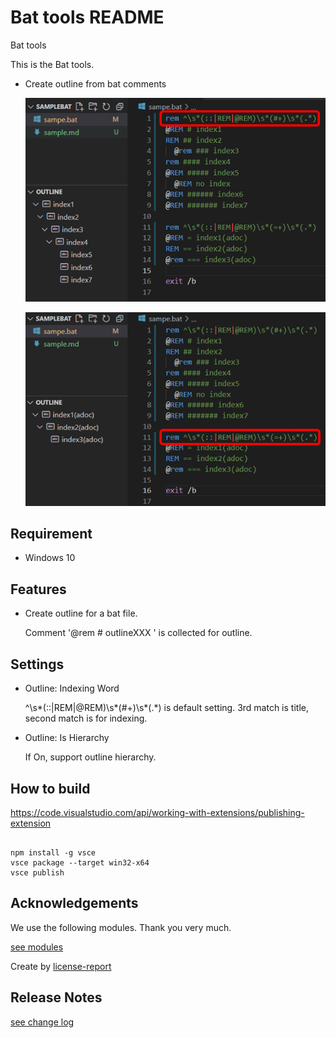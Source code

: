 
# Bat tools README

Bat tools

This is the Bat tools.

* Create outline from bat comments

    ![](images/main_window.png)

    ![](images/main_window2.png)

## Requirement


* Windows 10

## Features


* Create outline for a bat file.

    Comment '@rem # outlineXXX ' is collected for outline.

## Settings


* Outline: Indexing Word

    ^\s*(::|REM|@REM)\s*(#+)\s*(.*) is default setting.
    3rd match is title, second match is for indexing.

* Outline: Is Hierarchy

    If On,  support outline hierarchy.

## How to build


https://code.visualstudio.com/api/working-with-extensions/publishing-extension

```

npm install -g vsce
vsce package --target win32-x64
vsce publish

```

## Acknowledgements


We use the following modules. Thank you very much.

[see modules](./USEDMODULES.md)

Create by [license-report](https://www.npmjs.com/package/license-report)

## Release Notes


[see change log](./CHANGELOG.md)

